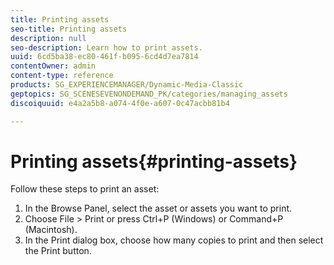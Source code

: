 ```yaml
---
title: Printing assets
seo-title: Printing assets
description: null
seo-description: Learn how to print assets.
uuid: 6cd5ba38-ec80-461f-b095-6cd4d7ea7814
contentOwner: admin
content-type: reference
products: SG_EXPERIENCEMANAGER/Dynamic-Media-Classic
geptopics: SG_SCENESEVENONDEMAND_PK/categories/managing_assets
discoiquuid: e4a2a5b8-a074-4f0e-a607-0c47acbb81b4

---
```


# Printing assets{#printing-assets}

Follow these steps to print an asset:

1. In the Browse Panel, select the asset or assets you want to print.
1. Choose File &gt; Print or press Ctrl+P (Windows) or Command+P (Macintosh).
1. In the Print dialog box, choose how many copies to print and then select the Print button.

